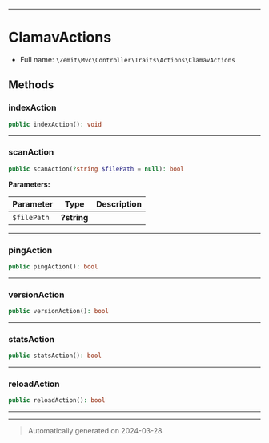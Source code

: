 ***

# ClamavActions





* Full name: `\Zemit\Mvc\Controller\Traits\Actions\ClamavActions`




## Methods


### indexAction



```php
public indexAction(): void
```












***

### scanAction



```php
public scanAction(?string $filePath = null): bool
```








**Parameters:**

| Parameter | Type | Description |
|-----------|------|-------------|
| `$filePath` | **?string** |  |





***

### pingAction



```php
public pingAction(): bool
```












***

### versionAction



```php
public versionAction(): bool
```












***

### statsAction



```php
public statsAction(): bool
```












***

### reloadAction



```php
public reloadAction(): bool
```












***

***
> Automatically generated on 2024-03-28

